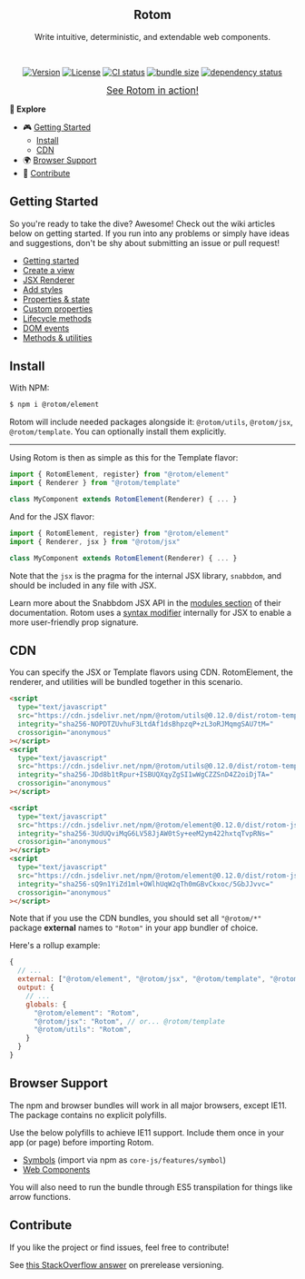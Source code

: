 <h2 align="center">Rotom</h2>
<p align="center">Write intuitive, deterministic, and extendable web components.</p>
<br>
<p align="center">
  <a href="https://www.npmjs.com/package/rotom"><img src="https://img.shields.io/npm/v/rotom.svg?sanitize=true&style=flat-square" alt="Version"></a>
  <a href="https://github.com/geotrev/rotom/blob/main/LICENSE"><img src="https://img.shields.io/npm/l/rotom.svg?sanitize=true&style=flat-square" alt="License"></a>
  <a href="https://github.com/geotrev/rotom/actions/workflows/test.yml?query=branch%3Amain"><img src="https://badgen.net/github/checks/geotrev/rotom/main?style=flat-square" alt="CI status" /></a>
  <a href="https://bundlephobia.com/package/rotom"><img src="https://badgen.net/bundlephobia/minzip/rotom?style=flat-square" alt="bundle size" /></a>
  <a href="https://www.libraries.io/npm/rotom"><img src="https://img.shields.io/librariesio/release/npm/rotom" alt="dependency status" /></a>
</p>

<p align="center"><a href="https://todo-rotom-jsx.netlify.app/"><big>See Rotom in action!</big></a></p>

**🧾 Explore**

- 🎮 [Getting Started](#getting-started)
  - [Install](#install)
  - [CDN](#cdn)
- 🌍 [Browser Support](#browser-support)
- 🤝 [Contribute](#contribute)

## Getting Started

So you're ready to take the dive? Awesome! Check out the wiki articles below on getting started. If you run into any problems or simply have ideas and suggestions, don't be shy about submitting an issue or pull request!

- [Getting started](https://github.com/geotrev/rotom/wiki/)
- [Create a view](https://github.com/geotrev/rotom/wiki/Views)
- [JSX Renderer](https://github.com/geotrev/rotom/wiki/JSX-Renderer)
- [Add styles](https://github.com/geotrev/rotom/wiki/Styles)
- [Properties & state](https://github.com/geotrev/rotom/wiki/Properties-&-state)
- [Custom properties](https://github.com/geotrev/rotom/wiki/Custom-properties)
- [Lifecycle methods](https://github.com/geotrev/rotom/wiki/Lifecycle-methods)
- [DOM events](https://github.com/geotrev/rotom/wiki/DOM-events)
- [Methods & utilities](https://github.com/geotrev/rotom/wiki/Methods-&-Utilities)

## Install

With NPM:

```sh
$ npm i @rotom/element
```

Rotom will include needed packages alongside it: `@rotom/utils`, `@rotom/jsx`, `@rotom/template`. You can optionally install them explicitly.

---

Using Rotom is then as simple as this for the Template flavor:

```jsx
import { RotomElement, register} from "@rotom/element"
import { Renderer } from "@rotom/template"

class MyComponent extends RotomElement(Renderer) { ... }
```

And for the JSX flavor:

```jsx
import { RotomElement, register} from "@rotom/element"
import { Renderer, jsx } from "@rotom/jsx"

class MyComponent extends RotomElement(Renderer) { ... }
```

Note that the `jsx` is the pragma for the internal JSX library, `snabbdom`, and should be included in any file with JSX.

Learn more about the Snabbdom JSX API in the [modules section](https://github.com/snabbdom/snabbdom#modules-documentation) of their documentation. Rotom uses a [syntax modifier](https://github.com/geotrev/snabbdom-transform-jsx-props) internally for JSX to enable a more user-friendly prop signature.

## CDN

You can specify the JSX or Template flavors using CDN. RotomElement, the renderer, and utilities will be bundled together in this scenario.

```html
<script
  type="text/javascript"
  src="https://cdn.jsdelivr.net/npm/@rotom/utils@0.12.0/dist/rotom-template.js"
  integrity="sha256-NOPDTZUvhuF3LtdAf1dsBhpzqP+zL3oRJMqmgSAU7tM="
  crossorigin="anonymous"
></script>
<script
  type="text/javascript"
  src="https://cdn.jsdelivr.net/npm/@rotom/utils@0.12.0/dist/rotom-template.min.js"
  integrity="sha256-JDd8b1tRpur+ISBUQXqyZgSI1wWgCZZSnD4Z2oiDjTA="
  crossorigin="anonymous"
></script>
```

```html
<script
  type="text/javascript"
  src="https://cdn.jsdelivr.net/npm/@rotom/element@0.12.0/dist/rotom-jsx.js"
  integrity="sha256-3UdUQviMqG6LV58JjAW0tSy+eeM2ym422hxtqTvpRNs="
  crossorigin="anonymous"
></script>
<script
  type="text/javascript"
  src="https://cdn.jsdelivr.net/npm/@rotom/element@0.12.0/dist/rotom-jsx.min.js"
  integrity="sha256-sQ9n1YiZd1ml+OWlhUqW2qTh0mGBvCkxoc/5GbJJvvc="
  crossorigin="anonymous"
></script>
```

Note that if you use the CDN bundles, you should set all `"@rotom/*"` package **external** names to `"Rotom"` in your app bundler of choice.

Here's a rollup example:

```js
{
  // ...
  external: ["@rotom/element", "@rotom/jsx", "@rotom/template", "@rotom/utils"]
  output: {
    // ...
    globals: {
      "@rotom/element": "Rotom",
      "@rotom/jsx": "Rotom", // or... @rotom/template
      "@rotom/utils": "Rotom",
    }
  }
}
```

## Browser Support

The npm and browser bundles will work in all major browsers, except IE11. The package contains no explicit polyfills.

Use the below polyfills to achieve IE11 support. Include them once in your app (or page) before importing Rotom.

- [Symbols](https://github.com/zloirock/core-js) (import via npm as `core-js/features/symbol`)
- [Web Components](https://github.com/webcomponents/polyfills/tree/master/packages/webcomponentsjs)

You will also need to run the bundle through ES5 transpilation for things like arrow functions.

## Contribute

If you like the project or find issues, feel free to contribute!

See [this StackOverflow answer](https://stackoverflow.com/a/63112599) on prerelease versioning.
